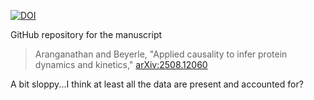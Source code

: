 [![DOI](https://zenodo.org/badge/959193835.svg)](https://doi.org/10.5281/zenodo.17088625)

GitHub repository for the manuscript 

> Aranganathan and Beyerle, "Applied causality to infer protein dynamics and kinetics," [arXiv:2508.12060](https://arxiv.org/abs/2508.12060)

A bit sloppy...I think at least all the data are present and accounted for?
